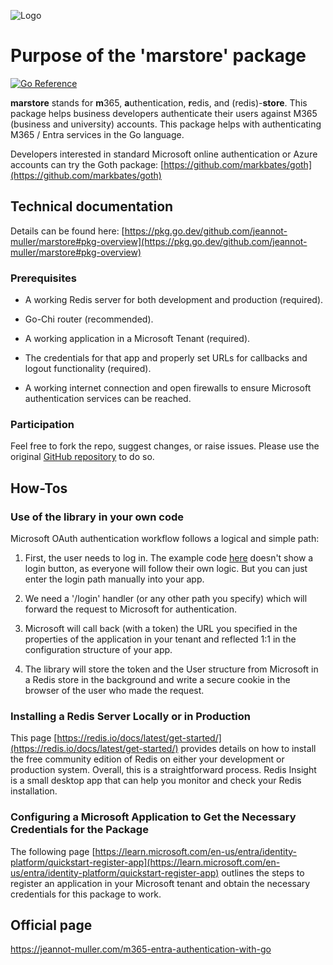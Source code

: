 ![Logo](https://cdn.hashnode.com/res/hashnode/image/upload/v1723411109872/15d1269c-8fcc-4a72-adba-0222ff595b83.png)

# Purpose of the 'marstore' package
[![Go Reference](https://pkg.go.dev/badge/github.com/jeannot-muller/marstore.svg)](https://pkg.go.dev/github.com/jeannot-muller/marstore)

**marstore** stands for **m**365, **a**uthentication, **r**edis, and (redis)-**store**. This package helps business developers authenticate their users against M365 (business and university) accounts. This package helps with authenticating M365 / Entra services in the Go language.

Developers interested in standard Microsoft online authentication or Azure accounts can try the Goth package: [https://github.com/markbates/goth](https://github.com/markbates/goth)

## Technical documentation

Details can be found here: [https://pkg.go.dev/github.com/jeannot-muller/marstore#pkg-overview](https://pkg.go.dev/github.com/jeannot-muller/marstore#pkg-overview)

### Prerequisites

* A working Redis server for both development and production (required).

* Go-Chi router (recommended).

* A working application in a Microsoft Tenant (required).

* The credentials for that app and properly set URLs for callbacks and logout functionality (required).

* A working internet connection and open firewalls to ensure Microsoft authentication services can be reached.


### Participation

Feel free to fork the repo, suggest changes, or raise issues. Please use the original [GitHub repository](https://github.com/jeannot-muller/marstore) to do so.

## How-Tos

### Use of the library in your own code

Microsoft OAuth authentication workflow follows a logical and simple path:

1. First, the user needs to log in. The example code [here](https://github.com/jeannot-muller/marstore_example) doesn't show a login button, as everyone will follow their own logic. But you can just enter the login path manually into your app.

2. We need a '/login' handler (or any other path you specify) which will forward the request to Microsoft for authentication.

3. Microsoft will call back (with a token) the URL you specified in the properties of the application in your tenant and reflected 1:1 in the configuration structure of your app.

4. The library will store the token and the User structure from Microsoft in a Redis store in the background and write a secure cookie in the browser of the user who made the request.


### Installing a Redis Server Locally or in Production

This page [https://redis.io/docs/latest/get-started/](https://redis.io/docs/latest/get-started/) provides details on how to install the free community edition of Redis on either your development or production system. Overall, this is a straightforward process. Redis Insight is a small desktop app that can help you monitor and check your Redis installation.

### Configuring a Microsoft Application to Get the Necessary Credentials for the Package

The following page [https://learn.microsoft.com/en-us/entra/identity-platform/quickstart-register-app](https://learn.microsoft.com/en-us/entra/identity-platform/quickstart-register-app) outlines the steps to register an application in your Microsoft tenant and obtain the necessary credentials for this package to work.

## Official page
https://jeannot-muller.com/m365-entra-authentication-with-go
